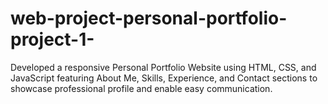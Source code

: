 # web-project-personal-portfolio-project-1-
Developed a responsive Personal Portfolio Website using HTML, CSS, and JavaScript featuring About Me, Skills, Experience, and Contact sections to showcase professional profile and enable easy communication.
